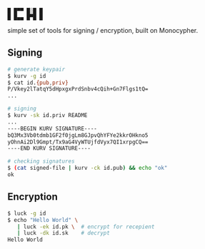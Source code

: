 
    █ █▀▀ █░█ █
    █ █▄▄ █▀█ █

simple set of tools for signing / encryption,
built on Monocypher.

Signing
-------

```sh
# generate keypair
$ kurv -g id
$ cat id.{pub,priv}
P/Vkey2lTatqY5dHpxgxPrdSnbv4cQih+Gn7Flgs1tQ=
...

# signing
$ kurv -sk id.priv README
...
----BEGIN KURV SIGNATURE----
bQ3Mx3Vb0tdmb1GF2f0jgLm8GJpvQhYFYe2kkrOHkno5
yOhnAi2Dl9Gmpt/Tx9aG4VyWTUjfdVyx7QI1xrpgCQ==
----END KURV SIGNATURE----

# checking signatures
$ (cat signed-file | kurv -ck id.pub) && echo "ok"
ok
```

Encryption
----------

```sh
$ luck -g id
$ echo "Hello World" \
   | luck -ek id.pk \  # encrypt for recepient
   | luck -dk id.sk    # decrypt
Hello World
```
